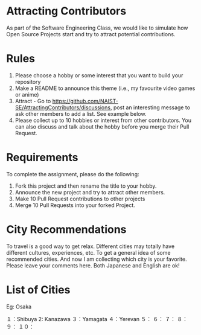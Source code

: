 # Attracting Contributors
As part of the Software Engineering Class, we would like to simulate how Open Source Projects start and try to attract potential contributions.

# Rules

1. Please choose a hobby or some interest that you want to build your repository
2. Make a README to announce this theme (i.e., my favourite video games or anime)
3. Attract - Go to https://github.com/NAIST-SE/AttractingContributors/discussions, post an interesting message to ask other members to add a list. See example below.
4. Please collect up to 10 hobbies or interest from other contributors. You can also discuss and talk about the hobby before you merge their Pull Request.

# Requirements
To complete the assignment, please do the following:
1. Fork this project and then rename the title to your hobby. 
2. Announce the new project and try to attract other members.
3. Make 10 Pull Request contributions to other projects
4. Merge 10 Pull Requests into your forked Project.

# City Recommendations
To travel is a good way to get relax. Different cities may totally have different cultures, experiences, etc. To get a general idea of some recommended cities. And now I am collecting which city is your favorite. Please leave your comments here. Both Japanese and English are ok!

# List of Cities
Eg: Osaka

１：Shibuya
2: Kanazawa
３：Yamagata
４：Yerevan
５：
６：
７：
８：
９：
１０：
